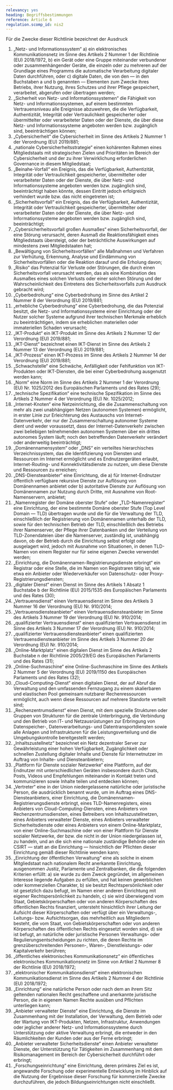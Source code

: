 ```yaml
---
relevancy: yes
heading: Begriffsbestimmungen
reference: Article 6
regulation.scomp_id: nis2
---
```


Für die Zwecke dieser Richtlinie bezeichnet der Ausdruck
1. „Netz- und Informationssystem“
    a) ein elektronisches Kommunikationsnetz im Sinne des Artikels 2 Nummer 1 der Richtlinie (EU) 2018/1972,
    b) ein Gerät oder eine Gruppe miteinander verbundener oder zusammenhängender Geräte, die einzeln oder zu
    mehreren auf der Grundlage eines Programms die automatische Verarbeitung digitaler Daten durchführen, oder
    c) digitale Daten, die von den — in den Buchstaben a und b genannten — Elementen zum Zwecke ihres Betriebs, ihrer
    Nutzung, ihres Schutzes und ihrer Pflege gespeichert, verarbeitet, abgerufen oder übertragen werden;
2. „Sicherheit von Netz- und Informationssystemen“ die Fähigkeit von Netz- und Informationssystemen, auf einem bestimmten Vertrauensniveau alle Ereignisse abzuwehren, die die Verfügbarkeit, Authentizität, Integrität oder Vertraulichkeit gespeicherter oder übermittelter oder verarbeiteter Daten oder der Dienste, die über diese Netz- und Informationssysteme angeboten werden bzw. zugänglich sind, beeinträchtigen können;
3. „Cybersicherheit“ die Cybersicherheit im Sinne des Artikels 2 Nummer 1 der Verordnung (EU) 2019/881;
4. „nationale Cybersicherheitsstrategie“ einen kohärenten Rahmen eines Mitgliedstaats mit strategischen Zielen und Prioritäten im Bereich der Cybersicherheit und der zu ihrer Verwirklichung erforderlichen Governance in diesem Mitgliedstaat;
5. „Beinahe-Vorfall“ ein Ereignis, das die Verfügbarkeit, Authentizität, Integrität oder Vertraulichkeit gespeicherter, übermittelter oder verarbeiteter Daten oder der Dienste, die über Netz- und Informationssysteme angeboten werden bzw. zugänglich sind, beeinträchtigt haben könnte, dessen Eintritt jedoch erfolgreich verhindert wurde bzw. das nicht eingetreten ist;
6. „Sicherheitsvorfall“ ein Ereignis, das die Verfügbarkeit, Authentizität, Integrität oder Vertraulichkeit gespeicherter, übermittelter oder verarbeiteter Daten oder der Dienste, die über Netz- und Informationssysteme angeboten werden bzw. zugänglich sind, beeinträchtigt;
7. „Cybersicherheitsvorfall großen Ausmaßes“ einen Sicherheitsvorfall, der eine Störung verursacht, deren Ausmaß die Reaktionsfähigkeit eines Mitgliedstaats übersteigt, oder der beträchtliche Auswirkungen auf mindestens zwei Mitgliedstaaten hat;
8. „Bewältigung von Sicherheitsvorfällen“ alle Maßnahmen und Verfahren zur Verhütung, Erkennung, Analyse und Eindämmung von Sicherheitsvorfällen oder die Reaktion darauf und die Erholung davon;
9. „Risiko“ das Potenzial für Verluste oder Störungen, die durch einen Sicherheitsvorfall verursacht werden, das als eine Kombination des Ausmaßes eines solchen Verlusts oder einer solchen Störung und der Wahrscheinlichkeit des Eintretens des Sicherheitsvorfalls zum Ausdruck gebracht wird;
10. „Cyberbedrohung“ eine Cyberbedrohung im Sinne des Artikel 2 Nummer 8 der Verordnung (EU) 2019/881;
11. „erhebliche Cyberbedrohung“ eine Cyberbedrohung, die das Potenzial besitzt, die Netz- und Informationssysteme einer Einrichtung oder der Nutzer solcher Systeme aufgrund ihrer technischen Merkmale erheblich zu beeinträchtigen, indem sie erheblichen materiellen oder immateriellen Schaden verursacht;
12. „IKT-Produkt“ ein IKT-Produkt im Sinne des Artikels 2 Nummer 12 der Verordnung (EU) 2019/881;
13. „IKT-Dienst“ bezeichnet einen IKT-Dienst im Sinne des Artikels 2 Nummer 13 der Verordnung (EU) 2019/881;
14. „IKT-Prozess“ einen IKT-Prozess im Sinne des Artikels 2 Nummer 14 der Verordnung (EU) 2019/881;
15. „Schwachstelle“ eine Schwäche, Anfälligkeit oder Fehlfunktion von IKT-Produkten oder IKT-Diensten, die bei einer Cyberbedrohung ausgenutzt werden kann;
16. „Norm“ eine Norm im Sinne des Artikels 2 Nummer 1 der Verordnung (EU) Nr. 1025/2012 des Europäischen Parlaments und des Rates (29);
17. „technische Spezifikation“ eine technische Spezifikation im Sinne des Artikels 2 Nummer 4 der Verordnung (EU) Nr. 1025/2012;
18. „Internet-Knoten“ eine Netzeinrichtung, die die Zusammenschaltung von mehr als zwei unabhängigen Netzen (autonomen Systemen) ermöglicht, in erster Linie zur Erleichterung des Austauschs von Internet-Datenverkehr, der nur der Zusammenschaltung autonomer Systeme dient und weder voraussetzt, dass der Internet-Datenverkehr zwischen zwei beliebigen teilnehmenden autonomen Systemen über ein drittes autonomes System läuft; noch den betreffenden Datenverkehr verändert oder anderweitig beeinträchtigt;
19. „Domänennamensystem“ oder „DNS“ ein verteiltes hierarchisches Verzeichnissystem, das die Identifizierung von Diensten und Ressourcen im Internet ermöglicht und es Endnutzergeräten erlaubt, Internet-Routing- und Konnektivitätsdienste zu nutzen, um diese Dienste und Ressourcen zu erreichen;
20. „DNS-Diensteanbieter“ eine Einrichtung, die
    a) für Internet-Endnutzer öffentlich verfügbare rekursive Dienste zur Auflösung von Domänennamen anbietet oder
    b) autoritative Dienste zur Auflösung von Domänennamen zur Nutzung durch Dritte, mit Ausnahme von Root-Namenservern, anbietet;
21. „Namenregister der Domäne oberster Stufe“ oder „TLD-Namenregister“ eine Einrichtung, der eine bestimmte Domäne oberster Stufe (Top Level Domain — TLD) übertragen wurde und die für die Verwaltung der TLD, einschließlich der Registrierung von Domänennamen unterhalb der TLD, sowie für den technischen Betrieb der TLD, einschließlich des Betriebs ihrer Namenserver, der Pflege ihrer Datenbanken und der Verteilung von TLD-Zonendateien über die Namenserver, zuständig ist, unabhängig davon, ob der Betrieb durch die Einrichtung selbst erfolgt oder ausgelagert wird, jedoch mit Ausnahme von Situationen, in denen TLD-Namen von einem Register nur für seine eigenen Zwecke verwendet werden;
22. „Einrichtung, die Domänennamen-Registrierungsdienste erbringt“ ein Registrar oder eine Stelle, die im Namen von Registraren tätig ist, wie etwa ein Anbieter oder Wiederverkäufer von Datenschutz- oder Proxy-Registrierungsdiensten;
23. „digitaler Dienst“ einen Dienst im Sinne des Artikels 1 Absatz 1 Buchstabe b der Richtlinie (EU) 2015/1535 des Europäischen Parlaments und des Rates (30);
24. „Vertrauensdienst“ einen Vertrauensdienst im Sinne des Artikels 3 Nummer 16 der Verordnung (EU) Nr. 910/2014;
25. „Vertrauensdiensteanbieter“ einen Vertrauensdiensteanbieter im Sinne des Artikels 3 Nummer 19 der Verordnung (EU) Nr. 910/2014;
26. „qualifizierter Vertrauensdienst“ einen qualifizierten Vertrauensdienst im Sinne des Artikels 3 Nummer 17 der Verordnung (EU) Nr. 910/2014;
27. „qualifizierter Vertrauensdiensteanbieter“ einen qualifizierten Vertrauensdiensteanbieter im Sinne des Artikels 3 Nummer 20 der Verordnung (EU) Nr. 910/2014;
28. „Online-Marktplatz“ einen digitalen Dienst im Sinne des Artikels 2 Buchstabe n der Richtlinie 2005/29/EG des Europäischen Parlaments und des Rates (31);
29. „Online-Suchmaschine“ eine Online-Suchmaschine im Sinne des Artikels 2 Nummer 5 der Verordnung (EU) 2019/1150 des Europäischen Parlaments und des Rates (32);
30. „Cloud-Computing-Dienst“ einen digitalen Dienst, der auf Abruf die Verwaltung und den umfassenden Fernzugang zu einem skalierbaren und elastischen Pool gemeinsam nutzbarer Rechenressourcen ermöglicht, auch wenn diese Ressourcen auf mehrere Standorte verteilt sind;
31. „Rechenzentrumsdienst“ einen Dienst, mit dem spezielle Strukturen oder Gruppen von Strukturen für die zentrale Unterbringung, die Verbindung und den Betrieb von IT- und Netzausrüstungen zur Erbringung von Datenspeicher-, Datenverarbeitungs- und Datentransportdiensten sowie alle Anlagen und Infrastrukturen für die Leistungsverteilung und die Umgebungskontrolle bereitgestellt werden;
32. „Inhaltszustellnetz“ bezeichnet ein Netz dezentraler Server zur Gewährleistung einer hohen Verfügbarkeit, Zugänglichkeit oder schnellen Zustellung digitaler Inhalte und Dienste für Internetnutzer im Auftrag von Inhalte- und Diensteanbietern;
33. „Plattform für Dienste sozialer Netzwerke“ eine Plattform, auf der Endnutzer mit unterschiedlichen Geräten insbesondere durch Chats, Posts, Videos und Empfehlungen miteinander in Kontakt treten und kommunizieren sowie Inhalte teilen und entdecken können;
34. „Vertreter“ eine in der Union niedergelassene natürliche oder juristische Person, die ausdrücklich benannt wurde, um im Auftrag eines DNS-Diensteanbieters, einer Einrichtung, die Domänennamen-Registrierungsdienste erbringt, eines TLD-Namenregisters, eines Anbieters von Cloud-Computing-Diensten, eines Anbieters von Rechenzentrumsdiensten, eines Betreibers von Inhaltszustellnetzen, eines Anbieters verwalteter Dienste, eines Anbieters verwalteter Sicherheitsdienste oder eines Anbieters von einem Online-Marktplatz, von einer Online-Suchmaschine oder von einer Plattform für Dienste sozialer Netzwerke, der bzw. die nicht in der Union niedergelassen ist, zu handeln, und an die sich eine nationale zuständige Behörde oder ein CSIRT — statt an die Einrichtung — hinsichtlich der Pflichten dieser Einrichtung gemäß dieser Richtlinie wenden kann;
35. „Einrichtung der öffentlichen Verwaltung“ eine als solche in einem Mitgliedstaat nach nationalem Recht anerkannte Einrichtung, ausgenommen Justiz, Parlamente und Zentralbanken, die die folgenden Kriterien erfüllt:
    a) sie wurde zu dem Zweck gegründet, im allgemeinen Interesse liegende Aufgaben zu erfüllen, und hat keinen gewerblichen oder kommerziellen Charakter,
    b) sie besitzt Rechtspersönlichkeit oder ist gesetzlich dazu befugt, im Namen einer anderen Einrichtung mit eigener Rechtspersönlichkeit zu handeln,
    c) sie wird überwiegend vom Staat, Gebietskörperschaften oder von anderen Körperschaften des öffentlichen Rechts finanziert, untersteht hinsichtlich ihrer Leitung der Aufsicht dieser Körperschaften oder verfügt über ein Verwaltungs-, Leitungs- bzw. Aufsichtsorgan, das mehrheitlich aus Mitgliedern besteht, die vom Staat, von Gebietskörperschaften oder von anderen Körperschaften des öffentlichen Rechts eingesetzt worden sind,
    d) sie ist befugt, an natürliche oder juristische Personen Verwaltungs- oder Regulierungsentscheidungen zu richten, die deren Rechte im grenzüberschreitenden Personen-, Waren-, Dienstleistungs- oder Kapitalverkehr berühren;
36. „öffentliches elektronisches Kommunikationsnetz“ ein öffentliches elektronisches Kommunikationsnetz im Sinne von Artikel 2 Nummer 8 der Richtlinie (EU) 2018/1972;
37. „elektronischer Kommunikationsdienst“ einen elektronischen Kommunikationsdienst im Sinne des Artikels 2 Nummer 4 der Richtlinie (EU) 2018/1972;
38. „Einrichtung“ eine natürliche Person oder nach dem an ihrem Sitz geltenden nationalen Recht geschaffene und anerkannte juristische Person, die in eigenem Namen Rechte ausüben und Pflichten unterliegen kann;
39. „Anbieter verwalteter Dienste“ eine Einrichtung, die Dienste im Zusammenhang mit der Installation, der Verwaltung, dem Betrieb oder der Wartung von IKT-Produkten, Netzen, Infrastruktur, Anwendungen oder jeglicher anderer Netz- und Informationssysteme durch Unterstützung oder aktive Verwaltung erbringt, die entweder in den Räumlichkeiten der Kunden oder aus der Ferne erbringt;
40. „Anbieter verwalteter Sicherheitsdienste“ einen Anbieter verwalteter Dienste, der Unterstützung für Tätigkeiten im Zusammenhang mit dem Risikomanagement im Bereich der Cybersicherheit durchführt oder erbringt;
41. „Forschungseinrichtung“ eine Einrichtung, deren primäres Ziel es ist, angewandte Forschung oder experimentelle Entwicklung im Hinblick auf die Nutzung der Ergebnisse dieser Forschung für kommerzielle Zwecke durchzuführen, die jedoch Bildungseinrichtungen nicht einschließt.
